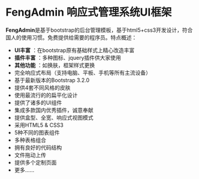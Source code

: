 # FengAdmin 响应式管理系统UI框架



**FengAdmin**是基于bootstrap的后台管理模板，基于html5+css3开发设计，符合国人的使用习惯。免费提供给需要的程序员。特点概述：
 
- **UI丰富** ：在bootstrap原有基础样式上精心改造丰富
- **插件丰富** ：多种图标、jquery插件供大家使用
- **其他功能** ：如换肤，框架样式更换
- 完全响应式布局（支持电脑、平板、手机等所有主流设备）
- 基于最新版本的Bootstrap 3.2.0
- 提供4套不同风格的皮肤
- 使用最流行的的扁平化设计
- 提供了诸多的UI组件
- 集成多款国内优秀插件，诚意奉献
- 提供盒型、全宽、响应式视图模式
- 采用HTML5 & CSS3
- 5种不同的图表组件
- 多种表格组合
- 拥有良好的代码结构
- 文件拖动上传
- 提供多个定制页面
- 更多……